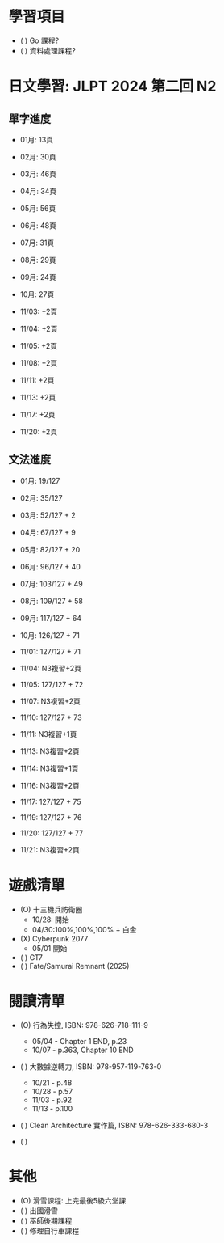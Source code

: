 
# 學習項目

- ( ) Go 課程?
- ( ) 資料處理課程?

# 日文學習: JLPT 2024 第二回 N2

## 單字進度

- 01月: 13頁
- 02月: 30頁
- 03月: 46頁
- 04月: 34頁
- 05月: 56頁
- 06月: 48頁
- 07月: 31頁
- 08月: 29頁
- 09月: 24頁
- 10月: 27頁

- 11/03: +2頁
- 11/04: +2頁
- 11/05: +2頁
- 11/08: +2頁
- 11/11: +2頁
- 11/13: +2頁
- 11/17: +2頁
- 11/20: +2頁

## 文法進度

- 01月: 19/127
- 02月: 35/127
- 03月: 52/127 + 2
- 04月: 67/127 + 9
- 05月: 82/127 + 20
- 06月: 96/127 + 40
- 07月: 103/127 + 49
- 08月: 109/127 + 58
- 09月: 117/127 + 64
- 10月: 126/127 + 71

- 11/01: 127/127 + 71
- 11/04: N3複習+2頁
- 11/05: 127/127 + 72
- 11/07: N3複習+2頁
- 11/10: 127/127 + 73
- 11/11: N3複習+1頁
- 11/13: N3複習+2頁
- 11/14: N3複習+1頁
- 11/16: N3複習+2頁
- 11/17: 127/127 + 75
- 11/19: 127/127 + 76
- 11/20: 127/127 + 77
- 11/21: N3複習+2頁


# 遊戲清單

- (O) 十三機兵防衛圈
  - 10/28: 開始
  - 04/30:100%,100%,100% + 白金
- (X) Cyberpunk 2077 
  - 05/01 開始
- ( ) GT7
- ( ) Fate/Samurai Remnant (2025)

# 閱讀清單

- (O) 行為失控, ISBN: 978-626-718-111-9
  - 05/04 - Chapter 1 END, p.23
  - 10/07 - p.363, Chapter 10 END
  
- ( ) 大數據逆轉力, ISBN: 978-957-119-763-0
  - 10/21 - p.48
  - 10/28 - p.57
  - 11/03 - p.92
  - 11/13 - p.100
- ( ) Clean Architecture 實作篇, ISBN: 978-626-333-680-3
- ( )

# 其他

- (O) 滑雪課程: 上完最後5級六堂課
- ( ) 出國滑雪
- ( ) 巫師後期課程
- ( ) 修理自行車課程
